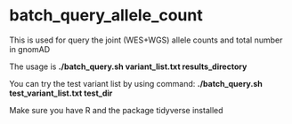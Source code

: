 # batch_query_allele_count
This is used for query the joint (WES+WGS) allele counts and total number in gnomAD

The usage is **./batch_query.sh variant_list.txt results_directory**

You can try the test variant list by using command: **./batch_query.sh test_variant_list.txt test_dir**

Make sure you have R and the package tidyverse installed
